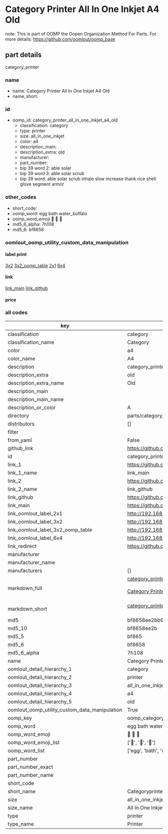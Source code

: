 # Category Printer All In One Inkjet A4 Old  

note: This is part of OOMP the Oopen Organization Method For Parts. For more details: https://github.com/oomlout/oomp_base

##  part details
  



category_printer



### name
* name: Category Printer All In One Inkjet A4 Old
* name_short: 
### id
* oomp_id: category_printer_all_in_one_inkjet_a4_old
  * classification: category
  * type: printer
  * size: all_in_one_inkjet
  * color: a4
  * description_main: 
  * description_extra: old
  * manufacturer: 
  * part_number: 
  * bip 39 word 2: able solar
  * bip 39 word 3: able solar scrub
  * bip 39 word: able solar scrub inhale slow increase thank rice shell glove segment armor

### other_codes
* short_code: 
* oomp_word: egg bath water_buffalo
* oomp_word_emoji :egg: :bath: :water_buffalo:
* md5_6_alpha: 7h108
* md5_6: bf8658






### oomlout_oomp_utility_custom_data_manipulation
#### label print
[3x2](http://192.168.1.245:1112/?label=oomp%207h108)
[3x2_oomp_table](http://192.168.1.108:1112/?label=oomp%207h108)
[2x1](http://192.168.1.242:1112/?label=oomp%207h108)
[6x4](http://192.168.1.55:1112/?label=oomp%207h108)    

#### link

[link_main](https://github.com/oomlout/oomlout_oomp_version_1_messy/tree/main/parts/category_printer_all_in_one_inkjet_a4_old) [link_github](https://github.com/oomlout/oomlout_oomp_version_1_messy/tree/main/parts/category_printer_all_in_one_inkjet_a4_old)                             

#### price







### all codes 
| key | value |  
| --- | --- |  
| classification | category |  
| classification_name | Category |  
| color | a4 |  
| color_name | A4 |  
| description | category_printer |  
| description_extra | old |  
| description_extra_name | Old |  
| description_main |  |  
| description_main_name |  |  
| description_or_color | A  |  
| directory | parts/category_printer_all_in_one_inkjet_a4_old |  
| distributors | [] |  
| filter |  |  
| from_yaml | False |  
| github_link | https://github.com/oomlout/oomlout_oomp_part_src/tree/main/parts/category_printer_all_in_one_inkjet_a4_old |  
| id | category_printer_all_in_one_inkjet_a4_old |  
| link_1 | https://github.com/oomlout/oomlout_oomp_version_1_messy/tree/main/parts/category_printer_all_in_one_inkjet_a4_old |  
| link_1_name | link_main |  
| link_2 | https://github.com/oomlout/oomlout_oomp_version_1_messy/tree/main/parts/category_printer_all_in_one_inkjet_a4_old |  
| link_2_name | link_github |  
| link_github | https://github.com/oomlout/oomlout_oomp_version_1_messy/tree/main/parts/category_printer_all_in_one_inkjet_a4_old |  
| link_main | https://github.com/oomlout/oomlout_oomp_version_1_messy/tree/main/parts/category_printer_all_in_one_inkjet_a4_old |  
| link_oomlout_label_2x1 | http://192.168.1.242:1112/?label=oomp%207h108 |  
| link_oomlout_label_3x2 | http://192.168.1.245:1112/?label=oomp%207h108 |  
| link_oomlout_label_3x2_oomp_table | http://192.168.1.108:1112/?label=oomp%207h108 |  
| link_oomlout_label_6x4 | http://192.168.1.55:1112/?label=oomp%207h108 |  
| link_redirect | https://github.com/oomlout/oomlout_oomp_version_1_messy/tree/main/parts/category_printer_all_in_one_inkjet_a4_old |  
| manufacturer |  |  
| manufacturer_name |  |  
| manufacturers | [] |  
| markdown_full | [category_printer_all_in_one_inkjet_a4_old](none)<br>[](none)<br>[Category Printer All In One Inkjet A4 Old](none)<br><br> |  
| markdown_short | [category_printer_all_in_one_inkjet_a4_old](none)<br><br> |  
| md5 | bf8658ee2bb93bf9cae6173b83b39802 |  
| md5_10 | bf8658ee2b |  
| md5_5 | bf865 |  
| md5_6 | bf8658 |  
| md5_6_alpha | 7h108 |  
| name | Category Printer All In One Inkjet A4 Old |  
| oomlout_detail_hierarchy_1 | category |  
| oomlout_detail_hierarchy_2 | printer |  
| oomlout_detail_hierarchy_3 | all_in_one_inkjet |  
| oomlout_detail_hierarchy_4 | a4 |  
| oomlout_detail_hierarchy_5 | old |  
| oomlout_oomp_utility_custom_data_manipulation | True |  
| oomp_key | oomp_category_printer_all_in_one_inkjet_a4_old |  
| oomp_word | egg bath water_buffalo |  
| oomp_word_emoji | :egg: :bath: :water_buffalo: |  
| oomp_word_emoji_list | [':egg:', ':bath:', ':water_buffalo:'] |  
| oomp_word_list | ['egg', 'bath', 'water_buffalo'] |  
| part_number |  |  
| part_number_exact |  |  
| part_number_name |  |  
| short_code |  |  
| short_name | Categoryprinter |  
| size | all_in_one_inkjet |  
| size_name | All In One Inkjet |  
| type | printer |  
| type_name | Printer |  
